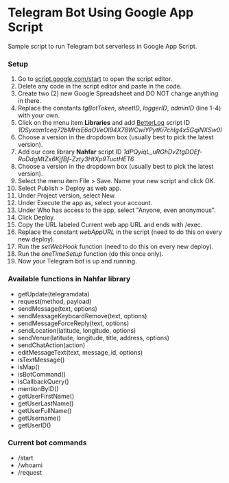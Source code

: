# Telegram Bot Using Google App Script
Sample script to run Telegram bot serverless in Google App Script.

### Setup
  1. Go to [script.google.com/start](https://script.google.com/start) to open the script editor.
  1. Delete any code in the script editor and paste in the code.
  1. Create two (2) new Google Spreadsheet and DO NOT change anything in there.
  1. Replace the constants _tgBotToken_, _sheetID_, _loggerID_, _adminID_ (line 1-4) with your own.
  1. Click on the menu item **Libraries** and add [BetterLog](https://github.com/0pete/BetterLog) script ID _1DSyxam1ceq72bMHsE6aOVeOl94X78WCwiYPytKi7chlg4x5GqiNXSw0l_
  1. Choose a version in the dropdown box (usually best to pick the latest version).
  1. Add our core library **Nahfar** script ID _1dPQyiqL_uRGhDvZtgDOEf-RoDdgMtZx6KjfBf-Zzty3HtXp9TuctHET6_
  1. Choose a version in the dropdown box (usually best to pick the latest version).
  1. Select the menu item File > Save. Name your new script and click OK.
  1. Select Publish > Deploy as web app.
  1. Under Project version, select New.
  1. Under Execute the app as, select your account.
  1. Under Who has access to the app, select "Anyone, even anonymous".
  1. Click Deploy.
  1. Copy the URL labeled Current web app URL and ends with /exec.
  1. Replace the constant _webAppURL_ in the script (need to do this on every new deploy).
  1. Run the _setWebHook_ function (need to do this on every new deploy).
  1. Run the _oneTimeSetup_ function (do this once only).
  1. Now your Telegram bot is up and running.

### Available functions in Nahfar library
  - getUpdate(telegramdata)
  - request(method, payload)
  - sendMessage(text, options)
  - sendMessageKeyboardRemove(text, options)
  - sendMessageForceReply(text, options)
  - sendLocation(latitude, longitude, options)
  - sendVenue(latitude, longitude, title, address, options)
  - sendChatAction(action)
  - editMessageText(text, message_id, options)
  - isTextMessage()
  - isMap()
  - isBotCommand()
  - isCallbackQuery()
  - mentionByID()
  - getUserFirstName()
  - getUserLastName()
  - getUserFullName()
  - getUsername()
  - getUserID()

### Current bot commands
  - /start
  - /whoami
  - /request
